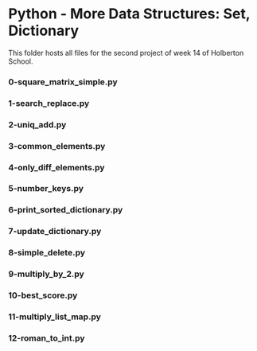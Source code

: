# Python - More Data Structures: Set, Dictionary

This folder hosts all files for the second project of week 14 of Holberton School.

### 0-square_matrix_simple.py
### 1-search_replace.py
### 2-uniq_add.py
### 3-common_elements.py
### 4-only_diff_elements.py
### 5-number_keys.py
### 6-print_sorted_dictionary.py
### 7-update_dictionary.py
### 8-simple_delete.py
### 9-multiply_by_2.py
### 10-best_score.py
### 11-multiply_list_map.py
### 12-roman_to_int.py
